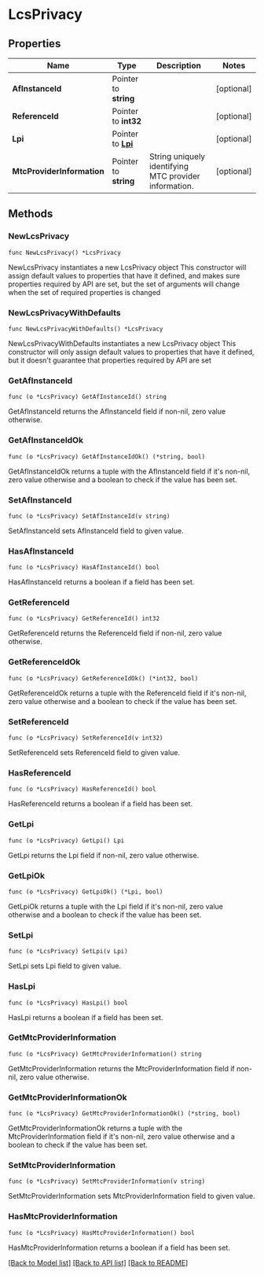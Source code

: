 # LcsPrivacy

## Properties

Name | Type | Description | Notes
------------ | ------------- | ------------- | -------------
**AfInstanceId** | Pointer to **string** |  | [optional] 
**ReferenceId** | Pointer to **int32** |  | [optional] 
**Lpi** | Pointer to [**Lpi**](Lpi.md) |  | [optional] 
**MtcProviderInformation** | Pointer to **string** | String uniquely identifying MTC provider information. | [optional] 

## Methods

### NewLcsPrivacy

`func NewLcsPrivacy() *LcsPrivacy`

NewLcsPrivacy instantiates a new LcsPrivacy object
This constructor will assign default values to properties that have it defined,
and makes sure properties required by API are set, but the set of arguments
will change when the set of required properties is changed

### NewLcsPrivacyWithDefaults

`func NewLcsPrivacyWithDefaults() *LcsPrivacy`

NewLcsPrivacyWithDefaults instantiates a new LcsPrivacy object
This constructor will only assign default values to properties that have it defined,
but it doesn't guarantee that properties required by API are set

### GetAfInstanceId

`func (o *LcsPrivacy) GetAfInstanceId() string`

GetAfInstanceId returns the AfInstanceId field if non-nil, zero value otherwise.

### GetAfInstanceIdOk

`func (o *LcsPrivacy) GetAfInstanceIdOk() (*string, bool)`

GetAfInstanceIdOk returns a tuple with the AfInstanceId field if it's non-nil, zero value otherwise
and a boolean to check if the value has been set.

### SetAfInstanceId

`func (o *LcsPrivacy) SetAfInstanceId(v string)`

SetAfInstanceId sets AfInstanceId field to given value.

### HasAfInstanceId

`func (o *LcsPrivacy) HasAfInstanceId() bool`

HasAfInstanceId returns a boolean if a field has been set.

### GetReferenceId

`func (o *LcsPrivacy) GetReferenceId() int32`

GetReferenceId returns the ReferenceId field if non-nil, zero value otherwise.

### GetReferenceIdOk

`func (o *LcsPrivacy) GetReferenceIdOk() (*int32, bool)`

GetReferenceIdOk returns a tuple with the ReferenceId field if it's non-nil, zero value otherwise
and a boolean to check if the value has been set.

### SetReferenceId

`func (o *LcsPrivacy) SetReferenceId(v int32)`

SetReferenceId sets ReferenceId field to given value.

### HasReferenceId

`func (o *LcsPrivacy) HasReferenceId() bool`

HasReferenceId returns a boolean if a field has been set.

### GetLpi

`func (o *LcsPrivacy) GetLpi() Lpi`

GetLpi returns the Lpi field if non-nil, zero value otherwise.

### GetLpiOk

`func (o *LcsPrivacy) GetLpiOk() (*Lpi, bool)`

GetLpiOk returns a tuple with the Lpi field if it's non-nil, zero value otherwise
and a boolean to check if the value has been set.

### SetLpi

`func (o *LcsPrivacy) SetLpi(v Lpi)`

SetLpi sets Lpi field to given value.

### HasLpi

`func (o *LcsPrivacy) HasLpi() bool`

HasLpi returns a boolean if a field has been set.

### GetMtcProviderInformation

`func (o *LcsPrivacy) GetMtcProviderInformation() string`

GetMtcProviderInformation returns the MtcProviderInformation field if non-nil, zero value otherwise.

### GetMtcProviderInformationOk

`func (o *LcsPrivacy) GetMtcProviderInformationOk() (*string, bool)`

GetMtcProviderInformationOk returns a tuple with the MtcProviderInformation field if it's non-nil, zero value otherwise
and a boolean to check if the value has been set.

### SetMtcProviderInformation

`func (o *LcsPrivacy) SetMtcProviderInformation(v string)`

SetMtcProviderInformation sets MtcProviderInformation field to given value.

### HasMtcProviderInformation

`func (o *LcsPrivacy) HasMtcProviderInformation() bool`

HasMtcProviderInformation returns a boolean if a field has been set.


[[Back to Model list]](../README.md#documentation-for-models) [[Back to API list]](../README.md#documentation-for-api-endpoints) [[Back to README]](../README.md)


